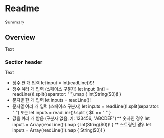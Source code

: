 # Readme

<!--@START_MENU_TOKEN@-->Summary<!--@END_MENU_TOKEN@-->

## Overview

<!--@START_MENU_TOKEN@-->Text<!--@END_MENU_TOKEN@-->

### Section header

<!--@START_MENU_TOKEN@-->Text<!--@END_MENU_TOKEN@-->

* 정수 한 개 입력
let input = Int(readLine()!)!
* 정수 여러 개 입력 (스페이스 구분자)
let input: [Int] = readLine()!.split(separator: " ").map { Int(String($0))! }
* 문자열 한 개 입력
let inputs = readLine()!
* 문자열 여러 개 입력 (스페이스 구분자)
let inputs = readLine()!.split(separator: " ")
또는
let inputs = readLine()!.split { $0 == " " }
* 값을 여러 개 받음 (구분자 없음, 예: 123456, "ABCDEF")
** 숫자인 경우
let inputs = Array(readLine()!).map { Int(String($0))! }
** 스트링인 경우
let inputs = Array(readLine()!).map { String($0)! }
